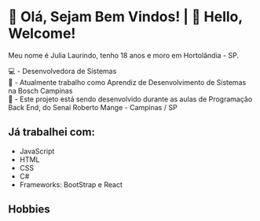 # 👋​ Olá, Sejam Bem Vindos!  |  👋​ Hello, Welcome!

Meu nome é Julia Laurindo, tenho 18 anos e moro em Hortolândia - SP.

​💻 - Desenvolvedora de Sistemas  
💼​ - Atualmente trabalho como Aprendiz de Desenvolvimento de Sistemas na Bosch Campinas    
📕​ - Este projeto está sendo desenvolvido durante as aulas de Programação Back End, do Senai Roberto Mange - Campinas / SP

## Já trabalhei com:

* JavaScript
* HTML
* CSS
* C#
* Frameworks: BootStrap e React

## Hobbies
<div>
  <img url="https://i.pinimg.com/736x/a9/58/74/a95874e4707a9eb6e88d1c95a86a527f.jpg">
</div>

